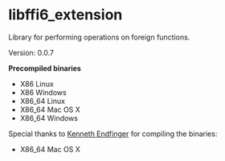 libffi6_extension
=====

Library for performing operations on foreign functions.

Version: 0.0.7

**Precompiled binaries**  

- X86 Linux
- X86 Windows
- X86_64 Linux
- X86_64 Mac OS X
- X86_64 Windows

Special thanks to [Kenneth Endfinger](https://github.com/kaendfinger) for compiling the binaries:

- X86_64 Mac OS X
